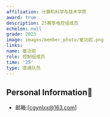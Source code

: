 ```yaml
---
affiliation: 计算机科学与技术学院
award: true
description: 25赛季电控组成员
echelon: null
grade: 2023
image: images/member_photo/崔功岩.png
links:
name: 崔功岩
role: 控制组成员
time: '25'
type: 普通队员
---
```


## Personal Information👤  
- 邮箱:[cgynlxx@163.com]
